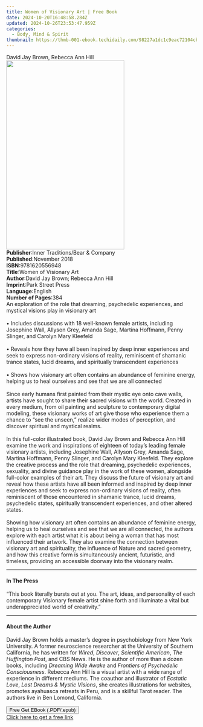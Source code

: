 ```yaml
---
title: Women of Visionary Art | Free Book
date: 2024-10-20T16:48:58.284Z
updated: 2024-10-26T23:53:47.959Z
categories:
  - Body, Mind & Spirit
thumbnail: https://thmb-001-ebook.techidaily.com/98227a1dc1c9eac72104cb29766c4e0be853c29e35cfe9e6814bf7a892094512.jpg
---
```

<main id="book-container">
  <div class="flex flex-col">
    <div class="book-brief flex-1 py-6 px-4 sm:p-6 md:py-10 md:px-8">
      <!-- brief-->
      <div class="book-brief-main">David Jay Brown, Rebecca Ann Hill</div>
    </div>
    <div
      class="book-meta-info flex-1 grid gap-4 col-start-1 col-end-3 row-start-1 sm:mb-6 sm:grid-cols-4 lg:gap-6 lg:col-start-2 lg:row-end-6 lg:row-span-6 lg:mb-0"
    >
      <div
        class="book-meta-info-left place-content-center mt-4 p-4 text-sm leading-6 col-start-2 col-span-2 dark:text-slate-400"
      >
        <img
          class="w-full h-500 object-cover rounded-lg sm:h-255 sm:col-span-2 lg:col-span-full"
          src="https://img-001-ebook.techidaily.com/58eefe79abe9ffa761d25d1cbd9c6bb31a97962a0f26dbd714648636fb85b88a.jpg"
          alt=""
          width="312"
          height="500"
        />
      </div>
      <div
        class="book-meta-info-right mt-2 col-start-1 row-start-2 col-span-3 self-center"
      >
        <!-- meta data  -->
        <div class="flex flex-col px-4 md:px-8">
          <div class="flex-1">
            <strong>Publisher</strong>:<span class="px-2"
              >Inner Traditions/Bear &amp; Company</span
            >
          </div>
          <div class="flex-1">
            <strong>Published</strong>:<span class="px-2">November 2018</span>
          </div>
          <div class="flex-1">
            <strong>ISBN</strong>:<span class="px-2">9781620556948</span>
          </div>
          <div class="flex-1">
            <strong>Title</strong>:<span class="px-2"
              >Women of Visionary Art</span
            >
          </div>
          <div class="flex-1">
            <strong>Author</strong>:<span class="px-2"
              >David Jay Brown; Rebecca Ann Hill</span
            >
          </div>
          <div class="flex-1">
            <strong>Imprint</strong>:<span class="px-2">Park Street Press</span>
          </div>
          <div class="flex-1">
            <strong>Language</strong>:<span class="px-2">English</span>
          </div>
          <div class="flex-1">
            <strong>Number of Pages</strong>:<span class="px-2">384</span>
          </div>
        </div>
      </div>
    </div>
    <div class="book-description flex-1 py-6 px-4 sm:p-6 md:py-10 md:px-8">
      <div class="book-description-main">
        <div accordion-content="" id="description">
          An exploration of the role that dreaming, psychedelic experiences, and
          mystical visions play in visionary art <br /><br />• Includes
          discussions with 18 well-known female artists, including Josephine
          Wall, Allyson Grey, Amanda Sage, Martina Hoffmann, Penny Slinger, and
          Carolyn Mary Kleefeld <br /><br />• Reveals how they have all been
          inspired by deep inner experiences and seek to express non-ordinary
          visions of reality, reminiscent of shamanic trance states, lucid
          dreams, and spiritually transcendent experiences <br /><br />• Shows
          how visionary art often contains an abundance of feminine energy,
          helping us to heal ourselves and see that we are all connected<br /><br />
          Since early humans first painted from their mystic eye onto cave
          walls, artists have sought to share their sacred visions with the
          world. Created in every medium, from oil painting and sculpture to
          contemporary digital modeling, these visionary works of art give those
          who experience them a chance to “see the unseen,” realize wider modes
          of perception, and discover spiritual and mystical realms.
          <br /><br />In this full-color illustrated book, David Jay Brown and
          Rebecca Ann Hill examine the work and inspirations of eighteen of
          today’s leading female visionary artists, including Josephine Wall,
          Allyson Grey, Amanda Sage, Martina Hoffmann, Penny Slinger, and
          Carolyn Mary Kleefeld. They explore the creative process and the role
          that dreaming, psychedelic experiences, sexuality, and divine guidance
          play in the work of these women, alongside full-color examples of
          their art. They discuss the future of visionary art and reveal how
          these artists have all been informed and inspired by deep inner
          experiences and seek to express non-ordinary visions of reality, often
          reminiscent of those encountered in shamanic trance, lucid dreams,
          psychedelic states, spiritually transcendent experiences, and other
          altered states. <br /><br />Showing how visionary art often contains
          an abundance of feminine energy, helping us to heal ourselves and see
          that we are all connected, the authors explore with each artist what
          it is about being a woman that has most influenced their artwork. They
          also examine the connection between visionary art and spirituality,
          the influence of Nature and sacred geometry, and how this creative
          form is simultaneously ancient, futuristic, and timeless, providing an
          accessible doorway into the visionary realm.
        </div>
        <div class="accordion-fader"></div>
      </div>
    </div>
    <div class="book-excerpts flex-1 py-6 px-4 sm:p-6 md:py-10 md:px-8">
      <!-- excerpts-->
      <div class="book-excerpts-main">
        <hr />
        <h4 class="placeholder placeholder-heading">
          <span>In The Press</span>
        </h4>
        <p>
          “This book literally bursts out at you. The art, ideas, and
          personality of each contemporary Visionary female artist shine forth
          and illuminate a vital but underappreciated world of creativity.”
        </p>
      </div>
    </div>
    <div class="book-about-author flex-1 py-6 px-4 sm:p-6 md:py-10 md:px-8">
      <!-- about author-->
      <div class="book-main-author-main">
        <hr />
        <h4 class="placeholder placeholder-heading">
          <span>About the Author</span>
        </h4>
        <p>
          David Jay Brown holds a master’s degree in psychobiology from New York
          University. A former neuroscience researcher at the University of
          Southern California, he has written for <i>Wired</i>, <i>Discover</i>,
          <i>Scientific American</i>, <i>The Huffington Post</i>, and CBS News.
          He is the author of more than a dozen books, including
          <i>Dreaming Wide Awake</i> and
          <i>Frontiers of Psychedelic Consciousness</i>. Rebecca Ann Hill is a
          visual artist with a wide range of experience in different mediums.
          The coauthor and illustrator of <i>Ecstatic Love</i>,
          <i>Lost Dreams &amp; Mystic Visions</i>, she creates illustrations for
          websites, promotes ayahuasca retreats in Peru, and is a skillful Tarot
          reader. The authors live in Ben Lomond, California.
        </p>
      </div>
    </div>
    <div class="book-free-get flex-1 py-6 px-4 sm:p-6 md:py-10 md:px-8">
      <button
        id="btn-free-get"
        class="bg-blue-500 hover:bg-blue-700 text-white font-bold py-2 px-4 rounded"
      >
        Free Get EBook (.PDF/.epub)
      </button>
      <div id="countdown-display" class="px-2 text-lg mt-2"></div>
      <a
        id="free-link"
        class="hidden bg-blue-500 hover:bg-blue-700 text-white font-bold py-2 px-4 rounded"
        href="https://www.ebooks.com/en-us/book/96028123/women-of-visionary-art/david-jay-brown/"
        target="_blank"
        >Click here to get a free link</a
      >
    </div>
    <script>
      let countdownTime = 0;
      let countdownInterval = null;
      document
        .getElementById('btn-free-get')
        .addEventListener('click', startCountdown);
      function startCountdown() {
        countdownTime = new Date().getTime() + 60000 * 3;
        countdownInterval = setInterval(updateCountdown, 1000);
        document.getElementById('btn-free-get').disabled = true;
        document
          .getElementById('btn-free-get')
          .classList.add('bg-gray-500', 'cursor-not-allowed');
      }
      function updateCountdown() {
        let currentTime = new Date().getTime();
        let timeLeft = countdownTime - currentTime;
        let secondsLeft = Math.floor(timeLeft / 1000);
        document.getElementById('countdown-display').innerHTML =
          `Remaining time: ${secondsLeft} seconds.`;
        if (secondsLeft <= 0) {
          clearInterval(countdownInterval);
          document.getElementById('btn-free-get').classList.add('hidden');
          document.getElementById('free-link').classList.remove('hidden');
          document.getElementById('countdown-display').innerHTML = '';
        }
      }
    </script>
  </div>
</main>

<ins class="adsbygoogle"
      style="display:block"
      data-ad-client="ca-pub-7571918770474297"
      data-ad-slot="8358498916"
      data-ad-format="auto"
      data-full-width-responsive="true"></ins>
    